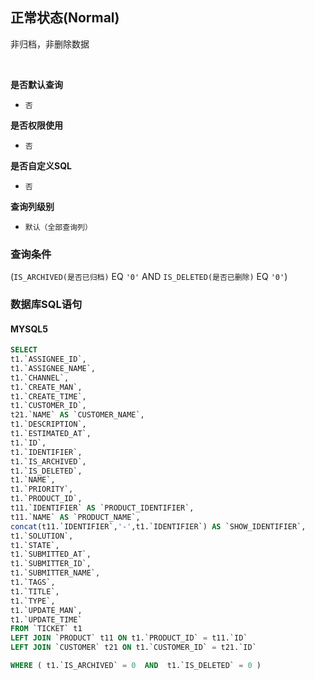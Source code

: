 ## 正常状态(Normal) <!-- {docsify-ignore-all} -->

非归档，非删除数据

<br>
<p class="panel-title"><b>是否默认查询</b></p>

* `否`

<p class="panel-title"><b>是否权限使用</b></p>

* `否`

<p class="panel-title"><b>是否自定义SQL</b></p>

* `否`

<p class="panel-title"><b>查询列级别</b></p>

* `默认（全部查询列）`



### 查询条件

(`IS_ARCHIVED(是否已归档)` EQ `'0'` AND `IS_DELETED(是否已删除)` EQ `'0'`)



### 数据库SQL语句

#### MYSQL5

```sql
SELECT
t1.`ASSIGNEE_ID`,
t1.`ASSIGNEE_NAME`,
t1.`CHANNEL`,
t1.`CREATE_MAN`,
t1.`CREATE_TIME`,
t1.`CUSTOMER_ID`,
t21.`NAME` AS `CUSTOMER_NAME`,
t1.`DESCRIPTION`,
t1.`ESTIMATED_AT`,
t1.`ID`,
t1.`IDENTIFIER`,
t1.`IS_ARCHIVED`,
t1.`IS_DELETED`,
t1.`NAME`,
t1.`PRIORITY`,
t1.`PRODUCT_ID`,
t11.`IDENTIFIER` AS `PRODUCT_IDENTIFIER`,
t11.`NAME` AS `PRODUCT_NAME`,
concat(t11.`IDENTIFIER`,'-',t1.`IDENTIFIER`) AS `SHOW_IDENTIFIER`,
t1.`SOLUTION`,
t1.`STATE`,
t1.`SUBMITTED_AT`,
t1.`SUBMITTER_ID`,
t1.`SUBMITTER_NAME`,
t1.`TAGS`,
t1.`TITLE`,
t1.`TYPE`,
t1.`UPDATE_MAN`,
t1.`UPDATE_TIME`
FROM `TICKET` t1 
LEFT JOIN `PRODUCT` t11 ON t1.`PRODUCT_ID` = t11.`ID` 
LEFT JOIN `CUSTOMER` t21 ON t1.`CUSTOMER_ID` = t21.`ID` 

WHERE ( t1.`IS_ARCHIVED` = 0  AND  t1.`IS_DELETED` = 0 )
```
